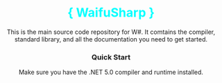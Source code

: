 <h1 style="color: cyan" align="center"> { WaifuSharp } </h1> 

<p align="center"> 
This is the main source code repository for W#. It comtains the compiler, 
standard library, and all the documentation you need to get started. 
</p>

<h3 align="center">Quick Start</h3>

<p align="center"> 
Make sure you have the .NET 5.0 compiler and runtime installed.
</p>

